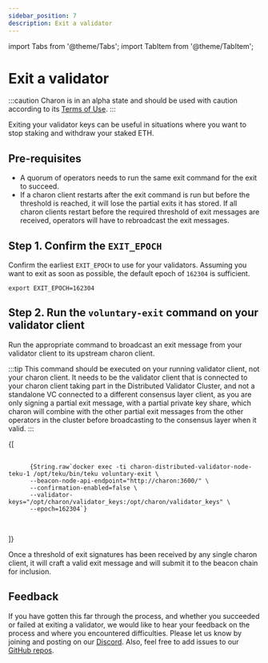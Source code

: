 ```yaml
---
sidebar_position: 7
description: Exit a validator
---
```

import Tabs from '@theme/Tabs';
import TabItem from '@theme/TabItem';

# Exit a validator

:::caution
Charon is in an alpha state and should be used with caution according to its [Terms of Use](https://obol.tech/terms.pdf).
:::

Exiting your validator keys can be useful in situations where you want to stop staking and withdraw your staked ETH.

## Pre-requisites

- A quorum of operators needs to run the same exit command for the exit to succeed.
- If a charon client restarts after the exit command is run but before the threshold is reached, it will lose the partial exits it has stored. If all charon clients restart before the required threshold of exit messages are received, operators will have to rebroadcast the exit messages. 

## Step 1. Confirm the `EXIT_EPOCH`

Confirm the earliest `EXIT_EPOCH` to use for your validators. Assuming you want to exit as soon as possible, the default epoch of `162304` is sufficient.
    
    export EXIT_EPOCH=162304

## Step 2. Run the `voluntary-exit` command on your validator client

Run the appropriate command to broadcast an exit message from your validator client to its upstream charon client.

:::tip
This command should be executed on your running validator client, not your charon client. It needs to be the validator client that is connected to your charon client taking part in the Distributed Validator Cluster, and not a standalone VC connected to a different consensus layer client, as you are only signing a partial exit message, with a partial private key share, which charon will combine with the other partial exit messages from the other operators in the cluster before broadcasting to the consensus layer when it valid. 
:::

<Tabs groupId="validator-clients">
  {[
    <TabItem value="teku" label="Teku" default>
      <pre>
        <code>
      {String.raw`docker exec -ti charon-distributed-validator-node-teku-1 /opt/teku/bin/teku voluntary-exit \
      --beacon-node-api-endpoint="http://charon:3600/" \
      --confirmation-enabled=false \
      --validator-keys="/opt/charon/validator_keys:/opt/charon/validator_keys" \
      --epoch=162304`}
        </code>
      </pre>
    </TabItem>
  ]}
</Tabs>

Once a threshold of exit signatures has been received by any single charon client, it will craft a valid exit message and will submit it to the beacon chain for inclusion.

## Feedback

If you have gotten this far through the process, and whether you succeeded or failed at exiting a validator, we would like to hear your feedback on the process and where you encountered difficulties. Please let us know by joining and posting on our [Discord](https://discord.gg/n6ebKsX46w). Also, feel free to add issues to our [GitHub repos](https://github.com/ObolNetwork).
